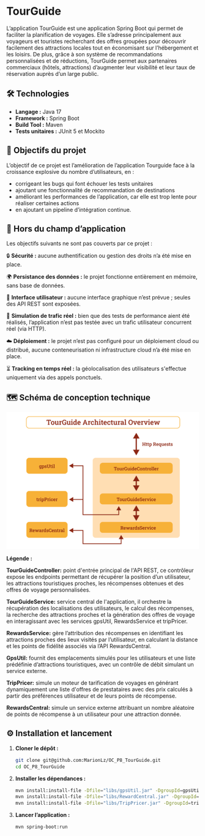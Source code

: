 # TourGuide

L’application TourGuide est une application Spring Boot qui permet de faciliter la planification de voyages.
Elle s’adresse principalement aux voyageurs et touristes recherchant des offres groupées pour découvrir facilement des attractions locales tout en économisant sur l’hébergement et les loisirs.
De plus, grâce à son système de recommandations personnalisées et de réductions, TourGuide permet aux partenaires commerciaux (hôtels, attractions) d’augmenter leur visibilité et leur taux de réservation auprès d’un large public.

## 🛠️ Technologies

- **Langage :** Java 17
- **Framework :** Spring Boot
- **Build Tool :** Maven
- **Tests unitaires :** JUnit 5 et Mockito

## 🎯 Objectifs du projet

L’objectif de ce projet est l’amélioration de l’application Tourguide face à la croissance explosive du nombre d’utilisateurs, en :
- corrigeant les bugs qui font échouer les tests unitaires
- ajoutant une fonctionnalité de recommandation de destinations
- améliorant les performances de l’application, car elle est trop lente pour réaliser certaines actions
- en ajoutant un pipeline d’intégration continue.

## 🚫 Hors du champ d’application

Les objectifs suivants ne sont pas couverts par ce projet :

🔒 **Sécurité :** aucune authentification ou gestion des droits n’a été mise en place.

🌍 **Persistance des données :** le projet fonctionne entièrement en mémoire, sans base de données.

📱 **Interface utilisateur :** aucune interface graphique n’est prévue ; seules des API REST sont exposées.

🧪 **Simulation de trafic réel :** bien que des tests de performance aient été réalisés, l’application n’est pas testée avec un trafic utilisateur concurrent réel (via HTTP).

☁️ **Déploiement :** le projet n’est pas configuré pour un déploiement cloud ou distribué, aucune conteneurisation ni infrastructure cloud n’a été mise en place.

⏳ **Tracking en temps réel :** la géolocalisation des utilisateurs s'effectue uniquement via des appels ponctuels.

## 🗺️ Schéma de conception technique

![Schema de conception technique](docs/img/shema_technique.png)

**Légende :**

**TourGuideController:** point d'entrée principal de l'API REST, ce contrôleur expose les endpoints permettant de récupérer la position d’un utilisateur, les attractions touristiques proches, les récompenses obtenues et des offres de voyage personnalisées.

**TourGuideService:** service central de l'application, il orchestre la récupération des localisations des utilisateurs, le calcul des récompenses, la recherche des attractions proches et la génération des offres de voyage en interagissant avec les services gpsUtil, RewardsService et tripPricer.

**RewardsService:** gère l’attribution des récompenses en identifiant les attractions proches des lieux visités par l’utilisateur, en calculant la distance et les points de fidélité associés via l’API RewardsCentral.

**GpsUtil:** fournit des emplacements simulés pour les utilisateurs et une liste prédéfinie d’attractions touristiques, avec un contrôle de débit simulant un service externe.

**TripPricer:** simule un moteur de tarification de voyages en générant dynamiquement une liste d'offres de prestataires avec des prix calculés à partir des préférences utilisateur et de leurs points de récompense.

**RewardsCentral:** simule un service externe attribuant un nombre aléatoire de points de récompense à un utilisateur pour une attraction donnée.

## ⚙️ Installation et lancement

1. **Cloner le dépôt :**

    ```bash
    git clone git@github.com:MarionLz/OC_P8_TourGuide.git
    cd OC_P8_TourGuide

2. **Installer les dépendances :**

    ```bash
   mvn install:install-file -Dfile="libs/gpsUtil.jar" -DgroupId=gpsUtil -DartifactId=gpsUtil -Dversion="1.0.0" -Dpackaging=jar -DlocalRepositoryPath=lib-repo
   mvn install:install-file -Dfile="libs/RewardCentral.jar" -DgroupId=rewardCentral -DartifactId=rewardCentral -Dversion="1.0.0" -Dpackaging=jar -DlocalRepositoryPath=lib-repo
   mvn install:install-file -Dfile="libs/TripPricer.jar" -DgroupId=tripPricer -DartifactId=tripPricer -Dversion="1.0.0" -Dpackaging=jar -DlocalRepositoryPath=lib-repo

3. **Lancer l’application :**

    ```bash
    mvn spring-boot:run